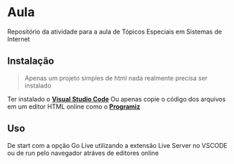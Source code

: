 # Aula
Repositório da atividade para a aula de Tópicos Especiais em Sistemas de Internet

## Instalação
> Apenas um projeto simples de html nada realmente precisa ser instalado

Ter instalado o **[Visual Studio Code](https://code.visualstudio.com/download)**
Ou apenas copie o código dos arquivos em um editor HTML online como o **[Programiz](https://www.programiz.com/html/online-compiler/)**

## Uso
De start com a opção Go Live utilizando a extensão Live Server no VSCODE
ou de run pelo navegador atráves de editores online
